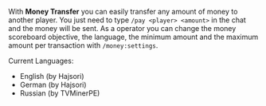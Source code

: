 With **Money Transfer** you can easily transfer any amount of money to another player. You just need to type `/pay <player> <amount>` in the chat and the money will be sent.
As a operator you can change the money scoreboard objective, the language, the minimum amount and the maximum amount per transaction with `/money:settings`.

Current Languages:
- English (by Hajsori)
- German (by Hajsori)
- Russian (by TVMinerPE)